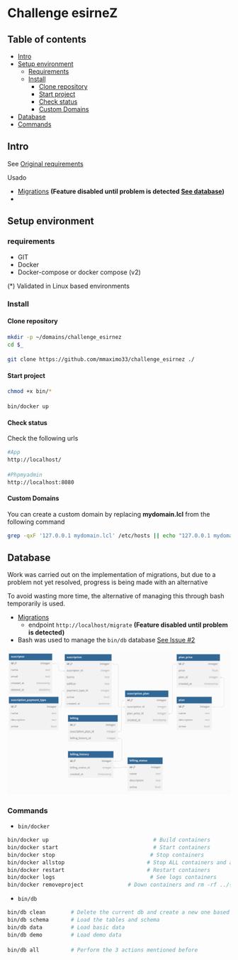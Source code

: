 # Challenge esirneZ 

## Table of contents

- [Intro](#intro)
- [Setup environment](#setup-environment)
    - [Requirements](#requirements)
    - [Install](#Install)
        - [Clone repository](#clone-repository)
        - [Start project](#start-project)
        - [Check status](#check-status)
        - [Custom Domains](#custom-domains)
- [Database](#database)
- [Commands](#commands)


## Intro

See [Original requirements](docs/requirements.md)

Usado
- [Migrations](https://www.codeigniter.com/userguide2/libraries/migration.html) **(Feature disabled until problem is detected [See database](#database))**
- 

## Setup environment
### requirements
- GIT
- Docker
- Docker-compose or docker compose (v2)

(*) Validated in Linux based environments

### Install

#### Clone repository
```sh
mkdir -p ~/domains/challenge_esirnez
cd $_

git clone https://github.com/mmaximo33/challenge_esirnez ./
```

#### Start project
```sh
chmod +x bin/*

bin/docker up
```

#### Check status
Check the following urls
```sh
#App
http://localhost/

#Phpmyadmin
http://localhost:8080
```

#### Custom Domains
You can create a custom domain by replacing **mydomain.lcl** from the following command
```sh
grep -qxF '127.0.0.1 mydomain.lcl' /etc/hosts || echo "127.0.0.1 mydomain.lcl" | sudo tee -a /etc/hosts
```

## Database
Work was carried out on the implementation of migrations, but due to a problem not yet resolved, progress is being made with an alternative

To avoid wasting more time, the alternative of managing this through bash temporarily is used.

- [Migrations](https://www.codeigniter.com/userguide2/libraries/migration.html)
    - endpoint `http://localhost/migrate` **(Feature disabled until problem is detected)**
- Bash was used to manage the `bin/db` database [See Issue #2](https://github.com/mmaximo33/challenge_esirnez/issues/2#issuecomment-1930338993)

![database schema](./docs/database/schema.png)

### Commands 

- `bin/docker`
```sh
bin/docker up                                 # Build containers
bin/docker start                              # Start containers
bin/docker stop                              # Stop containers
bin/docker allstop                          # Stop ALL containers and apache service
bin/docker restart                          # Restart containers
bin/docker logs                              # See logs containers
bin/docker removeproject              # Down containers and rm -rf ../{$PROJECT FOLDER}
```

- `bin/db`
```sh
bin/db clean        # Delete the current db and create a new one based on the .env data
bin/db schema       # Load the tables and schema
bin/db data         # Load basic data
bin/db demo         # Load demo data

bin/db all          # Perform the 3 actions mentioned before
```